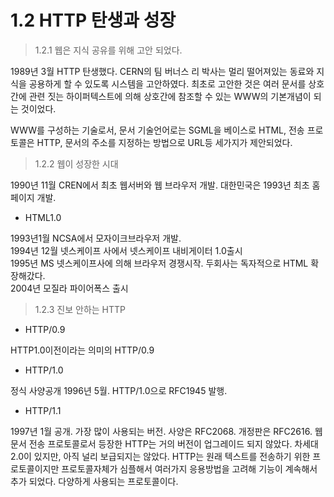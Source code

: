 # 1.2 HTTP 탄생과 성장

> 1.2.1 웹은 지식 공유를 위해 고안 되었다.

1989년 3월 HTTP 탄생했다. CERN의 팀 버너스 리 박사는 멀리 떨어져있는 동료와 지식을 공용하게 할 수 있도록 시스템을 고안하였다. 최초로 고안한 것은 여러 문서를 상호간에 관련 짓는 하이퍼텍스트에 의해 상호간에 참조할 수 있는 WWW의 기본개념이 되는 것이었다.

WWW를 구성하는 기술로서, 문서 기술언어로는 SGML을 베이스로 HTML, 전송 프로토콜은 HTTP, 문서의 주소를 지정하는 방법으로 URL등 세가지가 제안되었다.

> 1.2.2 웹이 성장한 시대

1990년 11월 CREN에서 최초 웹서버와 웹 브라우저 개발. 대한민국은 1993년 최초 홈페이지 개발.

* HTML1.0

1993년1월 NCSA에서 모자이크브라우저 개발.  
1994년 12월 넷스케이프 사에서 넷스케이프 내비게이터 1.0출시  
1995년 MS 넷스케이프사에 의해 브라우저 경쟁시작. 두회사는 독자적으로 HTML 확장해갔다.  
2004년 모질라 파이어폭스 출시

> 1.2.3 진보 안하는 HTTP

* HTTP/0.9

HTTP1.0이전이라는 의미의 HTTP/0.9

* HTTP/1.0

정식 사양공개 1996년 5월. HTTP/1.0으로 RFC1945 발행.

* HTTP/1.1

1997년 1월 공개. 가장 많이 사용되는 버전. 사양은 RFC2068. 개정판은 RFC2616. 웹 문서 전송 프로토콜로서 등장한 HTTP는 거의 버전이 업그레이드 되지 않았다. 차세대 2.0이 있지만, 아직 널리 보급되지는 않았다. HTTP는 원래 텍스트를 전송하기 위한 프로토콜이지만 프로토콜자체가 심플해서 여러가지 응용방법을 고려해 기능이 계속해서 추가 되었다. 다양하게 사용되는 프로토콜이다.  


